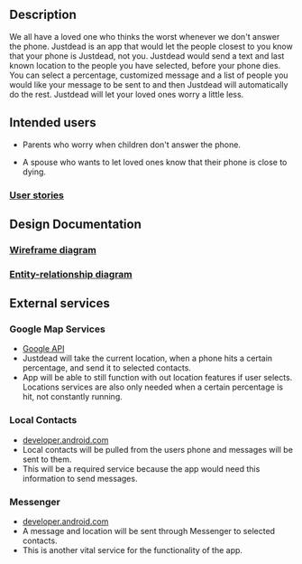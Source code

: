 ## Description 

We all have a loved one who thinks the worst whenever we don't answer the 
phone. Justdead is an app that would let the people closest to you know that your phone 
is  Justdead, not you. Justdead would send a text and last known location to 
the people you have selected, before your phone dies. You can select a percentage, 
customized message and a list of people you would like your message to be sent to 
and then Justdead will automatically do the rest. 
Justdead will let your loved ones worry a little less.

## Intended users

* Parents who worry when children don't answer the phone.

* A spouse who wants to let loved ones know that their phone is close to dying.

### [User stories](user-stories.md)


## Design Documentation


### [Wireframe diagram](wireframe.md)


### [Entity-relationship diagram](erd.md)


## External services


### Google Map Services
* [Google API](https://developers.google.com/maps/documentation/embed/get-api-key)
* Justdead will take the current location, when a phone hits a certain percentage, and send it to selected contacts. 
* App will be able to still function with out location features if user selects. Locations services are also only needed when a certain percentage is hit, not constantly running. 

### Local Contacts 
* [developer.android.com](https://developer.android.com/training/contacts-provider/retrieve-names)
* Local contacts will be pulled from the users phone and messages will be sent to them.
* This will be a required service because the app would need this information to send messages. 

### Messenger
* [developer.android.com](https://developer.android.com/training/sharing/index.html)
* A message and location will be sent through Messenger to selected contacts. 
* This is another vital service for the functionality of the app.